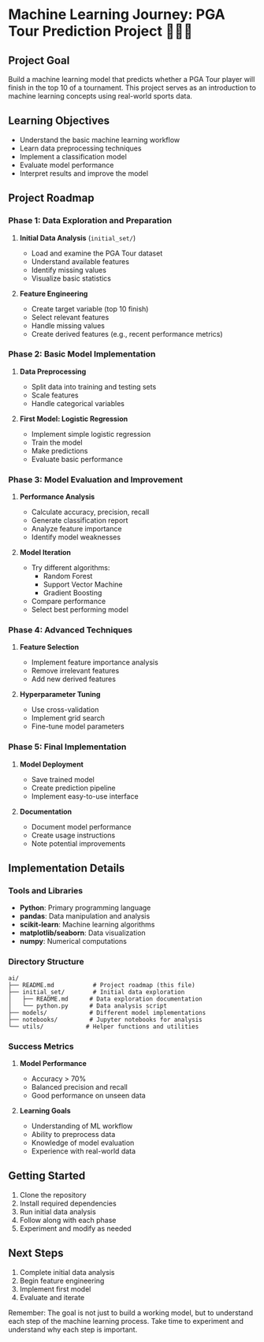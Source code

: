 # Machine Learning Journey: PGA Tour Prediction Project 🏌️‍♂️🤖

## Project Goal
Build a machine learning model that predicts whether a PGA Tour player will finish in the top 10 of a tournament. This project serves as an introduction to machine learning concepts using real-world sports data.

## Learning Objectives
- Understand the basic machine learning workflow
- Learn data preprocessing techniques
- Implement a classification model
- Evaluate model performance
- Interpret results and improve the model

## Project Roadmap

### Phase 1: Data Exploration and Preparation
1. **Initial Data Analysis** (`initial_set/`)
   - Load and examine the PGA Tour dataset
   - Understand available features
   - Identify missing values
   - Visualize basic statistics
   
2. **Feature Engineering**
   - Create target variable (top 10 finish)
   - Select relevant features
   - Handle missing values
   - Create derived features (e.g., recent performance metrics)

### Phase 2: Basic Model Implementation
1. **Data Preprocessing**
   - Split data into training and testing sets
   - Scale features
   - Handle categorical variables
   
2. **First Model: Logistic Regression**
   - Implement simple logistic regression
   - Train the model
   - Make predictions
   - Evaluate basic performance

### Phase 3: Model Evaluation and Improvement
1. **Performance Analysis**
   - Calculate accuracy, precision, recall
   - Generate classification report
   - Analyze feature importance
   - Identify model weaknesses

2. **Model Iteration**
   - Try different algorithms:
     - Random Forest
     - Support Vector Machine
     - Gradient Boosting
   - Compare performance
   - Select best performing model

### Phase 4: Advanced Techniques
1. **Feature Selection**
   - Implement feature importance analysis
   - Remove irrelevant features
   - Add new derived features

2. **Hyperparameter Tuning**
   - Use cross-validation
   - Implement grid search
   - Fine-tune model parameters

### Phase 5: Final Implementation
1. **Model Deployment**
   - Save trained model
   - Create prediction pipeline
   - Implement easy-to-use interface

2. **Documentation**
   - Document model performance
   - Create usage instructions
   - Note potential improvements

## Implementation Details

### Tools and Libraries
- **Python**: Primary programming language
- **pandas**: Data manipulation and analysis
- **scikit-learn**: Machine learning algorithms
- **matplotlib/seaborn**: Data visualization
- **numpy**: Numerical computations

### Directory Structure
```
ai/
├── README.md           # Project roadmap (this file)
├── initial_set/        # Initial data exploration
│   ├── README.md      # Data exploration documentation
│   └── python.py      # Data analysis script
├── models/            # Different model implementations
├── notebooks/         # Jupyter notebooks for analysis
└── utils/            # Helper functions and utilities
```

### Success Metrics
1. **Model Performance**
   - Accuracy > 70%
   - Balanced precision and recall
   - Good performance on unseen data

2. **Learning Goals**
   - Understanding of ML workflow
   - Ability to preprocess data
   - Knowledge of model evaluation
   - Experience with real-world data

## Getting Started
1. Clone the repository
2. Install required dependencies
3. Run initial data analysis
4. Follow along with each phase
5. Experiment and modify as needed

## Next Steps
1. Complete initial data analysis
2. Begin feature engineering
3. Implement first model
4. Evaluate and iterate

Remember: The goal is not just to build a working model, but to understand each step of the machine learning process. Take time to experiment and understand why each step is important.
